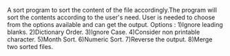 A sort program to sort the content of the file accordingly.The program will sort the contents according to the user's need.
User is needed to choose from the options available and can get the output.
Options :
1)Ignore leading blanks.
2)Dictionary Order.
3)Ignore Case.
4)Consider non printable character.
5)Month Sort. 
6)Numeric Sort.
7)Reverse the output.
8)Merge two sorted files.
